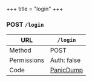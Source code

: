 +++
title = "login"
+++


### POST `/login`

URL         | **`/login`**
----------- |----------
Method      | POST     
Permissions |  Auth: false
Code        | [PanicDump](https://github.com/ovh/cds/search?q=%22func+%28api+*API%29+PanicDump%22)
    









